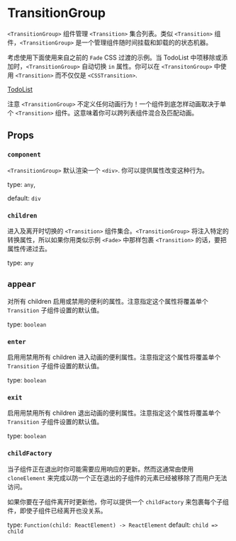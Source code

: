 # TransitionGroup

`<TransitionGroup>` 组件管理 `<Transition>` 集合列表。类似 `<Transition>` 组件，`<TransitionGroup>` 是一个管理组件随时间挂载和卸载的的状态机器。

考虑使用下面使用来自之前的 `Fade` CSS 过渡的示例。当 TodoList 中项移除或添加时，`<TransitionGroup>` 自动切换 `in` 属性。你可以在 `<TransitonGroup>` 中使用 `<Transition>` 而不仅仅是 `<CSSTransition>`.

[TodoList](/examples/transition-group/index.tsx)

注意 `<TransitionGroup>` 不定义任何动画行为！一个组件到底怎样动画取决于单个 `<Transition>` 组件。这意味着你可以跨列表组件混合及匹配动画。

## Props

### `component`

`<TransitionGroup>` 默认渲染一个 `<div>`. 你可以提供属性改变这种行为。

type: `any`,

default: `div`

### `children`

进入及离开时切换的 `<Transition>` 组件集合。`<TransitionGroup>` 将注入特定的转换属性，所以如果你用类似示例 `<Fade>` 中那样包裹 `<Transition>` 的话，要把属性传递过去。

type: `any`

## `appear`

对所有 children 启用或禁用的便利的属性。注意指定这个属性将覆盖单个 `Transition` 子组件设置的默认值。

type: `boolean`

### `enter`

启用用禁用所有 children 进入动画的便利属性。注意指定这个属性将覆盖单个 `Transition` 子组件设置的默认值。

type: `boolean`

### `exit`

启用用禁用所有 children 退出动画的便利属性。注意指定这个属性将覆盖单个 `Transition` 子组件设置的默认值。

type: `boolean`

### `childFactory`

当子组件正在退出时你可能需要应用响应的更新。然而这通常由使用 `cloneElement` 来完成以防一个正在退出的子组件的元素已经被移除了而用户无法访问。

如果你要在子组件离开时更新他，你可以提供一个 `childFactory` 来包裹每个子组件，即使子组件已经离开也没关系。

type: `Function(child: ReactElement) -> ReactElement`
default: `child => child`

